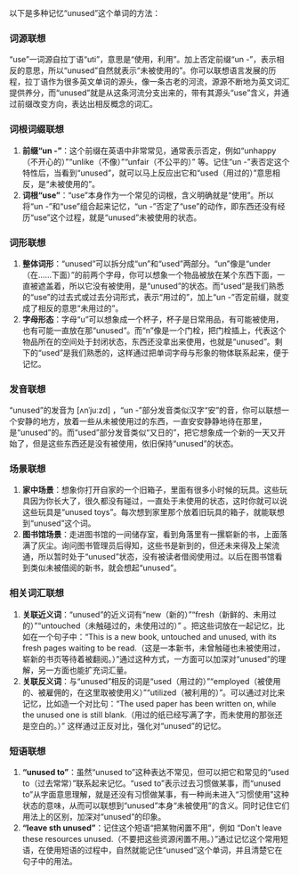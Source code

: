 以下是多种记忆“unused”这个单词的方法：

### 词源联想
“use”一词源自拉丁语“uti”，意思是“使用，利用”。加上否定前缀“un -”，表示相反的意思，所以“unused”自然就表示“未被使用的”。你可以联想语言发展的历程，拉丁语作为很多英文单词的源头，像一条古老的河流，源源不断地为英文词汇提供养分，而“unused”就是从这条河流分支出来的，带有其源头“use”含义，并通过前缀改变方向，表达出相反概念的词汇。

### 词根词缀联想
1. **前缀“un -”**：这个前缀在英语中非常常见，通常表示否定，例如“unhappy（不开心的）”“unlike（不像）”“unfair（不公平的）” 等。记住“un -”表否定这个特性后，当看到“unused”，就可以马上反应出它和“used（用过的）”意思相反，是“未被使用的”。
2. **词根“use”**：“use”本身作为一个常见的词根，含义明确就是“使用”。所以将“un -”和“use”组合起来记忆，“un -”否定了“use”的动作，即东西还没有经历“use”这个过程，就是“unused”未被使用的状态。

### 词形联想
1. **整体词形**：“unused”可以拆分成“un”和“used”两部分。“un”像是“under（在……下面）”的前两个字母，你可以想象一个物品被放在某个东西下面，一直被遮盖着，所以它没有被使用，是“unused”的状态。而“used”是我们熟悉的“use”的过去式或过去分词形式，表示“用过的”，加上“un -”否定前缀，就变成了相反的意思“未用过的”。
2. **字母形态**：字母“u”可以想象成一个杯子，杯子是日常用品，有可能被使用，也有可能一直放在那“unused”。而“n”像是一个门栓，把门栓插上，代表这个物品所在的空间处于封闭状态，东西还没拿出来使用，也就是“unused”。剩下的“used”是我们熟悉的，这样通过把单词字母与形象的物体联系起来，便于记忆。

### 发音联想
“unused”的发音为 [ʌnˈjuːzd] ，“un -”部分发音类似汉字“安”的音，你可以联想一个安静的地方，放着一些从未被使用过的东西，一直安安静静地待在那里，是“unused”的。而“used”部分发音类似“又日的”，把它想象成一个新的一天又开始了，但是这些东西还是没有被使用，依旧保持“unused”的状态。

### 场景联想
1. **家中场景**：想象你打开自家的一个旧箱子，里面有很多小时候的玩具。这些玩具因为你长大了，很久都没有碰过，一直处于未使用的状态，这时你就可以说这些玩具是“unused toys”。每次想到家里那个放着旧玩具的箱子，就能联想到“unused”这个词。
2. **图书馆场景**：走进图书馆的一间储存室，看到角落里有一摞崭新的书，上面落满了灰尘。询问图书管理员后得知，这些书是新到的，但还未来得及上架流通，所以暂时处于“unused”状态，没有被读者借阅使用过。以后在图书馆看到类似未被借阅的新书，就会想起“unused”。

### 相关词汇联想
1. **关联近义词**：“unused”的近义词有“new（新的）”“fresh（新鲜的、未用过的）”“untouched（未触碰过的，未使用过的）” 。把这些词放在一起记忆，比如在一个句子中：“This is a new book, untouched and unused, with its fresh pages waiting to be read.（这是一本新书，未曾触碰也未被使用过，崭新的书页等待着被翻阅。）”通过这种方式，一方面可以加深对“unused”的理解，另一方面也能扩充词汇量。
2. **关联反义词**：与“unused”相反的词是“used（用过的）”“employed（被使用的、被雇佣的，在这里取被使用义）”“utilized（被利用的）”。可以通过对比来记忆，比如造一个对比句：“The used paper has been written on, while the unused one is still blank.（用过的纸已经写满了字，而未使用的那张还是空白的。）” 这样通过正反对比，强化对“unused”的记忆。

### 短语联想
1. **“unused to”**：虽然“unused to”这种表达不常见，但可以把它和常见的“used to（过去常常）”联系起来记忆。“used to”表示过去习惯做某事，而“unused to”从字面意思理解，就是还没有习惯做某事，有一种尚未进入“习惯使用”这种状态的意味，从而可以联想到“unused”本身“未被使用”的含义。同时记住它们用法上的区别，加深对“unused”的印象。
2. **“leave sth unused”**：记住这个短语“把某物闲置不用”，例如 “Don't leave these resources unused.（不要把这些资源闲置不用。）”通过记忆这个常用短语，在使用短语的过程中，自然就能记住“unused”这个单词，并且清楚它在句子中的用法。 